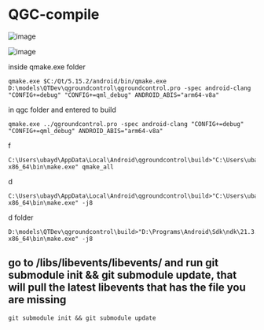 # QGC-compile 

![image](https://github.com/UbaydullohML/QGC-compile/assets/75980506/0ee6fdc6-f5ec-4ff7-afce-434de3be2795)

![image](https://github.com/UbaydullohML/QGC-compile/assets/75980506/2d382300-fa24-45e9-af98-c0d427d9cc1b) 

inside qmake.exe folder   
    
    qmake.exe $C:/Qt/5.15.2/android/bin/qmake.exe D:\models\QTDev\qgroundcontrol\qgroundcontrol.pro -spec android-clang "CONFIG+=debug" "CONFIG+=qml_debug" ANDROID_ABIS="arm64-v8a" 


in qgc folder and entered to build

    
    qmake.exe ../qgroundcontrol.pro -spec android-clang "CONFIG+=debug" "CONFIG+=qml_debug" ANDROID_ABIS="arm64-v8a"


f

    C:\Users\ubayd\AppData\Local\Android\qgroundcontrol\build>"C:\Users\ubayd\AppData\Local\Android\Sdk\ndk\21.3.6528147\prebuilt\windows-x86_64\bin\make.exe" qmake_all
d

    C:\Users\ubayd\AppData\Local\Android\qgroundcontrol\build>"C:\Users\ubayd\AppData\Local\Android\Sdk\ndk\21.3.6528147\prebuilt\windows-x86_64\bin\make.exe" -j8


d folder

    D:\models\QTDev\qgroundcontrol\build>"D:\Programs\Android\Sdk\ndk\21.3.6528147\prebuilt\windows-x86_64\bin\make.exe" -j8


        
## go to /libs/libevents/libevents/ and run git submodule init && git submodule update, that will pull the latest libevents that has the file you are missing


    git submodule init && git submodule update
